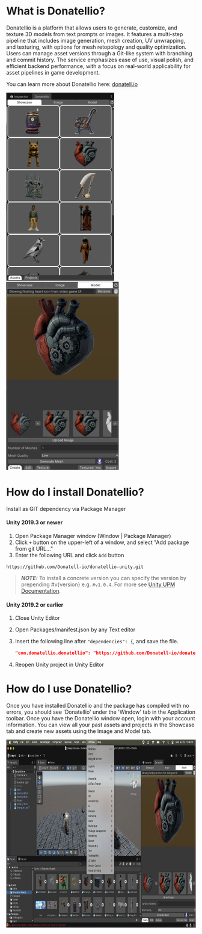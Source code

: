 
# What is Donatellio?

Donatellio is a platform that allows users to generate, customize, and texture 3D models from text prompts or images. It features a multi-step pipeline that includes image generation, mesh creation, UV unwrapping, and texturing, with options for mesh retopology and quality optimization. Users can manage asset versions through a Git-like system with branching and commit history. The service emphasizes ease of use, visual polish, and efficient backend performance, with a focus on real-world applicability for asset pipelines in game development.

You can learn more about Donatellio here: [donatell.io](https://donatell.io/)

<p>
  <img alt="Screenshot of Plugin" src="Images/screenshot1.png" height="500px" style="display:inline-block; margin-right:10px;" />
  <img alt="Screenshot of Plugin" src="Images/screenshot2.png" height="500px" style="display:inline-block;" />
</p>

# How do I install Donatellio?

Install as GIT dependency via Package Manager

#### Unity 2019.3 or newer

1. Open Package Manager window (Window | Package Manager)
2. Click `+` button on the upper-left of a window, and select "Add package from git URL..."
3. Enter the following URL and click `Add` button

```
https://github.com/Donatell-io/donatellio-unity.git
```

> **_NOTE:_** To install a concrete version you can specify the version by prepending #v{version} e.g. `#v1.0.4`. For more see [Unity UPM Documentation](https://docs.unity3d.com/Manual/upm-git.html).

#### Unity 2019.2 or earlier

1. Close Unity Editor
2. Open Packages/manifest.json by any Text editor
3. Insert the following line after `"dependencies": {`, and save the file.

    ```json
    "com.donatellio.donatellio": "https://github.com/Donatell-io/donatellio-unity.git",
    ```

4. Reopen Unity project in Unity Editor


# How do I use Donatellio?

Once you have installed Donatellio and the package has compiled with no errors, you should see 'Donatellio' under the 'Window' tab in the Application toolbar. Once you have the Donatellio window open, login with your account information. You can view all your past assets and projects in the Showcase tab and create new assets using the Image and Model tab.

<img alt="Screenshot of Donatellio Option under Window" src="Images/Instructions.png" height="500px" style="display:inline-block;" />